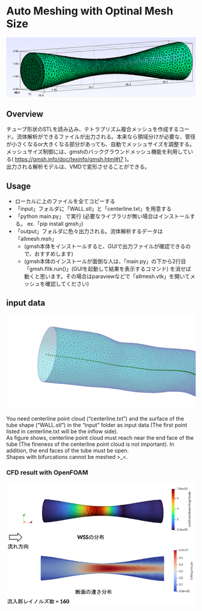 # Auto Meshing with Optinal Mesh Size
<p align="center">
  <img src="https://github.com/tailup7/mesher/blob/main/picture/0.png" alt="meshing" width="1000"/>
</p>

## Overview
チューブ形状のSTLを読み込み、テトラプリズム複合メッシュを作成するコード。流体解析ができるファイルが出力される。本来なら領域分けが必要な、管径が小さくなるor大きくなる部分があっても、自動でメッシュサイズを調整する。
メッシュサイズ制御には、gmshのバックグラウンドメッシュ機能を利用している( https://gmsh.info/doc/texinfo/gmsh.html#t7 )。<br>
出力される解析モデルは、VMDで変形させることができる。

## Usage
+ ローカルに上のファイルを全てコピーする
+ 「input」フォルダに「WALL.stl」と「centerline.txt」を用意する 
+ 「python main.py」 で実行 (必要なライブラリが無い場合はインストールする。 ex.「pip install gmsh」) 
+ 「output」フォルダに色々出力される。流体解析するデータは「allmesh.msh」
  + (gmsh本体をインストールすると、GUIで出力ファイルが確認できるので、おすすめします)
  + (gmsh本体のインストールが面倒な人は、「main.py」の下から2行目「gmsh.fltk.run()」(GUIを起動して結果を表示するコマンド) を消せば動くと思います。その場合はparaviewなどで「allmesh.vtk」を開いてメッシュを確認してください)

## input data
<p align="left">
  <img src="https://github.com/tailup7/mesher/blob/main/picture/inf.png" alt="meshing" width="600"/>
</p>
You need centerline point cloud (“centerline.txt”) and the surface of the tube shape (“WALL.stl”) in the “input” folder as input data (The first point listed in centerline.txt will be the inflow side). <br>
As figure shows, centerline point cloud must reach near the end face of the tube (The fineness of the centerline point cloud is not important). In addition, the end faces of the tube must be open. <br>
Shapes with bifurcations cannot be meshed >_<.

### CFD result with OpenFOAM
<p align="left">
  <img src="https://github.com/tailup7/mesher/blob/main/picture/00.png" alt="meshing" width="600"/>
</p>

